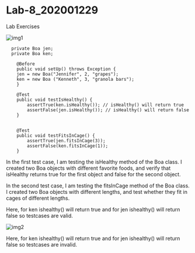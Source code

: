 # Lab-8_202001229


Lab Exercises

![img1](https://user-images.githubusercontent.com/77344495/233327696-e91e1ba3-1ea5-452e-a9df-dce1ed26a48f.png)


```
  private Boa jen;
  private Boa ken;
  
	@Before
	public void setUp() throws Exception {
	jen = new Boa("Jennifer", 2, "grapes");
	ken = new Boa ("Kenneth", 3, "granola bars");
	}

	@Test
	public void testIsHealthy() {
		assertTrue(ken.isHealthy()); // isHealthy() will return true
		assertFalse(jen.isHealthy()); // isHealthy() will return false
	}
	

	@Test
	public void testFitsInCage() {
		assertTrue(jen.fitsInCage(3));
		assertFalse(ken.fitsInCage(1));
	}
```

In the first test case, I am testing the isHealthy method of the Boa class. I created two Boa objects with different favorite foods, and verify that isHealthy returns true for the first object and false for the second object.

In the second test case, I am testing the fitsInCage method of the Boa class. I created two Boa objects with different lengths, and test whether they fit in cages of different lengths.

Here, for ken ishealthy() will return true and for jen ishealthy() will return false so testcases are valid.

![img2](https://user-images.githubusercontent.com/77344495/233329464-9feeacb1-2bdf-404c-bb2e-b7ef11f8e506.png)

Here, for ken ishealthy() will return true and for jen ishealthy() will return false so testcases are invalid.
